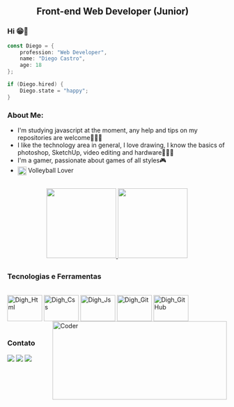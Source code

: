 
## <div align='center'> Front-end Web Developer (Junior) <img align='center' height="15" src="https://s3.static.brasilescola.uol.com.br/be/2021/11/bandeira-do-brasil.jpg"></div>

### Hi 😁👋
```kotlin
const Diego = {
    profession: "Web Developer",
    name: "Diego Castro",
    age: 18
};

if (Diego.hired) {
    Diego.state = "happy";
}
```

### <div align="left">About Me:   </div>
- I'm studying javascript at the moment, any help and tips on my repositories are welcome🧑🏻‍💻
- I like the technology area in general, I love drawing, I know the basics of photoshop, SketchUp, video editing and hardware👨‍💻🤓
- I'm a gamer, passionate about games of all styles🎮
- <img align='center' height="20" src="https://images.emojiterra.com/google/noto-emoji/unicode-15.1/color/1024px/1f3d0.png"> Volleyball Lover

##

<div align="center"> 
  
  <a href="https://beacons.ai/DiegoCastroSousa">  
  <img height="160em" src="https://github-readme-stats.vercel.app/api/top-langs/?username=diegocastro1087&layout=compact&langs_count=16&theme=github_dark"> 
  <img height="160em" src="https://github-readme-stats.vercel.app/api?username=diegocastro1087&show_icons=true&theme=github_dark">
</a>
</div>

##

### Tecnologias e Ferramentas
  
<div style="display: inline_block"><br>
<img align="center" alt="Digh_Html" height="60" width="80" src="https://cdn.jsdelivr.net/gh/devicons/devicon@latest/icons/html5/html5-original.svg" />
<img align="center" alt="Digh_Css" height="60" width="80" src="https://cdn.jsdelivr.net/gh/devicons/devicon@latest/icons/css3/css3-original.svg" />
<img align="center" alt="Digh_Js" height="60" width="80" src="https://cdn.jsdelivr.net/gh/devicons/devicon@latest/icons/javascript/javascript-original.svg" />
<img align="center" alt="Digh_Git" height="60" width="80" src="https://cdn.jsdelivr.net/gh/devicons/devicon@latest/icons/git/git-original.svg" />
<img align="center" alt="Digh_GitHub" height="60" width="80" src="https://cdn.worldvectorlogo.com/logos/github-icon-2.svg" />

<img align="right" alt="Coder" height="180" width="400" src="https://gifs.eco.br/wp-content/uploads/2022/10/gifs-de-homens-trabalhando-2.gif">
</div>
  <br>
  
### Contato

<div>
  <a href="https://www.instagram.com/digh_1087" target="_blank"><img src="https://img.shields.io/badge/-Instagram-%23E4405F?style=for-the-badge&logo=instagram&logoColor=white" target="_blank"></a>
  <a href = "mailto:diegocastro1087@gmail.com"><img src="https://img.shields.io/badge/-Gmail-%23333?style=for-the-badge&logo=gmail&logoColor=white" target="_blank"></a>
  <a href="www.linkedin.com/in/diego-castro-3952aa214" target="_blank"><img src="https://img.shields.io/badge/-LinkedIn-%230077B5?style=for-the-badge&logo=linkedin&logoColor=white" target="_blank"></a> 
</div>
